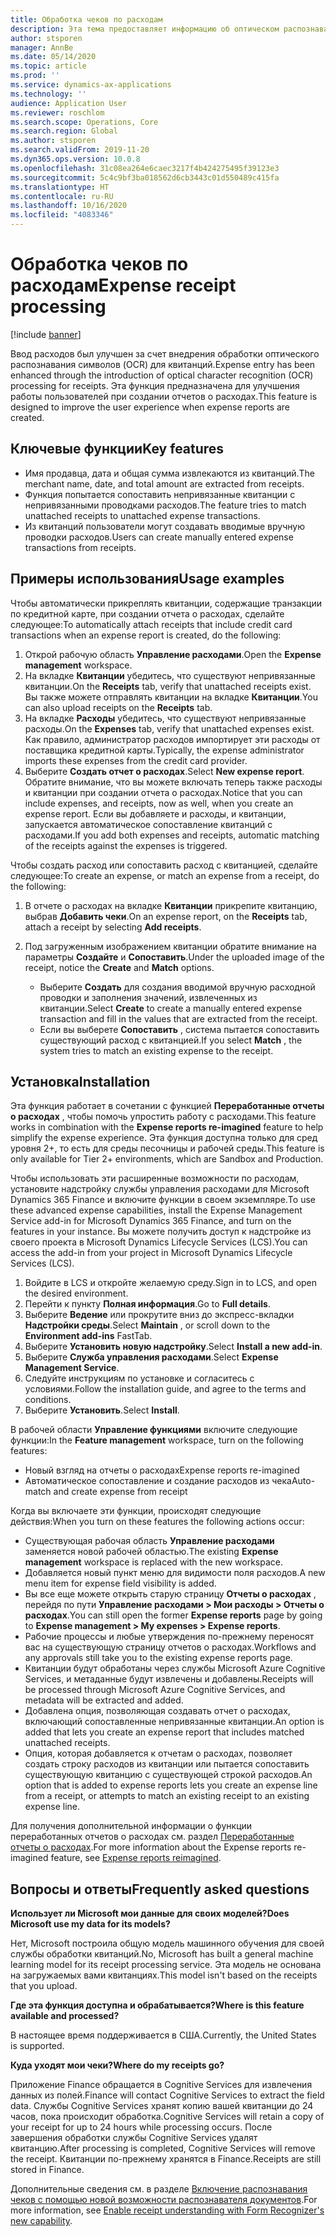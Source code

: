 ```yaml
---
title: Обработка чеков по расходам
description: Эта тема предоставляет информацию об оптическом распознавании символов (OCR) для квитанций. Эта функция предназначена для улучшения работы пользователей при создании отчетов о расходах в Microsoft Dynamics 365 Finance.
author: stsporen
manager: AnnBe
ms.date: 05/14/2020
ms.topic: article
ms.prod: ''
ms.service: dynamics-ax-applications
ms.technology: ''
audience: Application User
ms.reviewer: roschlom
ms.search.scope: Operations, Core
ms.search.region: Global
ms.author: stsporen
ms.search.validFrom: 2019-11-20
ms.dyn365.ops.version: 10.0.8
ms.openlocfilehash: 31c08ea264e6caec3217f4b424275495f39123e3
ms.sourcegitcommit: 5c4c9bf3ba018562d6cb3443c01d550489c415fa
ms.translationtype: HT
ms.contentlocale: ru-RU
ms.lasthandoff: 10/16/2020
ms.locfileid: "4083346"
---
```

# <a name="expense-receipt-processing"></a><span data-ttu-id="dde83-104">Обработка чеков по расходам</span><span class="sxs-lookup"><span data-stu-id="dde83-104">Expense receipt processing</span></span>

[!include [banner](../includes/banner.md)]

<span data-ttu-id="dde83-105">Ввод расходов был улучшен за счет внедрения обработки оптического распознавания символов (OCR) для квитанций.</span><span class="sxs-lookup"><span data-stu-id="dde83-105">Expense entry has been enhanced through the introduction of optical character recognition (OCR) processing for receipts.</span></span> <span data-ttu-id="dde83-106">Эта функция предназначена для улучшения работы пользователей при создании отчетов о расходах.</span><span class="sxs-lookup"><span data-stu-id="dde83-106">This feature is designed to improve the user experience when expense reports are created.</span></span>

## <a name="key-features"></a><span data-ttu-id="dde83-107">Ключевые функции</span><span class="sxs-lookup"><span data-stu-id="dde83-107">Key features</span></span>

- <span data-ttu-id="dde83-108">Имя продавца, дата и общая сумма извлекаются из квитанций.</span><span class="sxs-lookup"><span data-stu-id="dde83-108">The merchant name, date, and total amount are extracted from receipts.</span></span>
- <span data-ttu-id="dde83-109">Функция попытается сопоставить непривязанные квитанции с непривязанными проводками расходов.</span><span class="sxs-lookup"><span data-stu-id="dde83-109">The feature tries to match unattached receipts to unattached expense transactions.</span></span>
- <span data-ttu-id="dde83-110">Из квитанций пользователи могут создавать вводимые вручную проводки расходов.</span><span class="sxs-lookup"><span data-stu-id="dde83-110">Users can create manually entered expense transactions from receipts.</span></span>

## <a name="usage-examples"></a><span data-ttu-id="dde83-111">Примеры использования</span><span class="sxs-lookup"><span data-stu-id="dde83-111">Usage examples</span></span>

<span data-ttu-id="dde83-112">Чтобы автоматически прикреплять квитанции, содержащие транзакции по кредитной карте, при создании отчета о расходах, сделайте следующее:</span><span class="sxs-lookup"><span data-stu-id="dde83-112">To automatically attach receipts that include credit card transactions when an expense report is created, do the following:</span></span>

  1. <span data-ttu-id="dde83-113">Открой рабочую область **Управление расходами**.</span><span class="sxs-lookup"><span data-stu-id="dde83-113">Open the **Expense management** workspace.</span></span>
  2. <span data-ttu-id="dde83-114">На вкладке **Квитанции** убедитесь, что существуют непривязанные квитанции.</span><span class="sxs-lookup"><span data-stu-id="dde83-114">On the **Receipts** tab, verify that unattached receipts exist.</span></span> <span data-ttu-id="dde83-115">Вы также можете отправлять квитанции на вкладке **Квитанции**.</span><span class="sxs-lookup"><span data-stu-id="dde83-115">You can also upload receipts on the **Receipts** tab.</span></span>
  3. <span data-ttu-id="dde83-116">На вкладке **Расходы** убедитесь, что существуют непривязанные расходы.</span><span class="sxs-lookup"><span data-stu-id="dde83-116">On the **Expenses** tab, verify that unattached expenses exist.</span></span> <span data-ttu-id="dde83-117">Как правило, администратор расходов импортирует эти расходы от поставщика кредитной карты.</span><span class="sxs-lookup"><span data-stu-id="dde83-117">Typically, the expense administrator imports these expenses from the credit card provider.</span></span>
  4. <span data-ttu-id="dde83-118">Выберите **Создать отчет о расходах**.</span><span class="sxs-lookup"><span data-stu-id="dde83-118">Select **New expense report**.</span></span> <span data-ttu-id="dde83-119">Обратите внимание, что вы можете включать теперь также расходы и квитанции при создании отчета о расходах.</span><span class="sxs-lookup"><span data-stu-id="dde83-119">Notice that you can include expenses, and receipts, now as well, when you create an expense report.</span></span> <span data-ttu-id="dde83-120">Если вы добавляете и расходы, и квитанции, запускается автоматическое сопоставление квитанций с расходами.</span><span class="sxs-lookup"><span data-stu-id="dde83-120">If you add both expenses and receipts, automatic matching of the receipts against the expenses is triggered.</span></span>

<span data-ttu-id="dde83-121">Чтобы создать расход или сопоставить расход с квитанцией, сделайте следующее:</span><span class="sxs-lookup"><span data-stu-id="dde83-121">To create an expense, or match an expense from a receipt, do the following:</span></span>

  1. <span data-ttu-id="dde83-122">В отчете о расходах на вкладке **Квитанции** прикрепите квитанцию, выбрав **Добавить чеки**.</span><span class="sxs-lookup"><span data-stu-id="dde83-122">On an expense report, on the **Receipts** tab, attach a receipt by selecting **Add receipts**.</span></span>
  2. <span data-ttu-id="dde83-123">Под загруженным изображением квитанции обратите внимание на параметры **Создайте** и **Сопоставить**.</span><span class="sxs-lookup"><span data-stu-id="dde83-123">Under the uploaded image of the receipt, notice the **Create** and **Match** options.</span></span>

      - <span data-ttu-id="dde83-124">Выберите **Создать** для создания вводимой вручную расходной проводки и заполнения значений, извлеченных из квитанции.</span><span class="sxs-lookup"><span data-stu-id="dde83-124">Select **Create** to create a manually entered expense transaction and fill in the values that are extracted from the receipt.</span></span>
      - <span data-ttu-id="dde83-125">Если вы выберете **Сопоставить** , система пытается сопоставить существующий расход с квитанцией.</span><span class="sxs-lookup"><span data-stu-id="dde83-125">If you select **Match** , the system tries to match an existing expense to the receipt.</span></span>

## <a name="installation"></a><span data-ttu-id="dde83-126">Установка</span><span class="sxs-lookup"><span data-stu-id="dde83-126">Installation</span></span>

<span data-ttu-id="dde83-127">Эта функция работает в сочетании с функцией **Переработанные отчеты о расходах** , чтобы помочь упростить работу с расходами.</span><span class="sxs-lookup"><span data-stu-id="dde83-127">This feature works in combination with the **Expense reports re-imagined** feature to help simplify the expense experience.</span></span> <span data-ttu-id="dde83-128">Эта функция доступна только для сред уровня 2+, то есть для среды песочницы и рабочей среды.</span><span class="sxs-lookup"><span data-stu-id="dde83-128">This feature is only available for Tier 2+ environments, which are Sandbox and Production.</span></span>

<span data-ttu-id="dde83-129">Чтобы использовать эти расширенные возможности по расходам, установите надстройку службы управления расходами для Microsoft Dynamics 365 Finance и включите функции в своем экземпляре.</span><span class="sxs-lookup"><span data-stu-id="dde83-129">To use these advanced expense capabilities, install the Expense Management Service add-in for Microsoft Dynamics 365 Finance, and turn on the features in your instance.</span></span> <span data-ttu-id="dde83-130">Вы можете получить доступ к надстройке из своего проекта в Microsoft Dynamics Lifecycle Services (LCS).</span><span class="sxs-lookup"><span data-stu-id="dde83-130">You can access the add-in from your project in Microsoft Dynamics Lifecycle Services (LCS).</span></span>

1. <span data-ttu-id="dde83-131">Войдите в LCS и откройте желаемую среду.</span><span class="sxs-lookup"><span data-stu-id="dde83-131">Sign in to LCS, and open the desired environment.</span></span>
2. <span data-ttu-id="dde83-132">Перейти к пункту **Полная информация**.</span><span class="sxs-lookup"><span data-stu-id="dde83-132">Go to **Full details**.</span></span>
3. <span data-ttu-id="dde83-133">Выберите **Ведение** или прокрутите вниз до экспресс-вкладки **Надстройки среды**.</span><span class="sxs-lookup"><span data-stu-id="dde83-133">Select **Maintain** , or scroll down to the **Environment add-ins** FastTab.</span></span>
4. <span data-ttu-id="dde83-134">Выберите **Установить новую надстройку**.</span><span class="sxs-lookup"><span data-stu-id="dde83-134">Select **Install a new add-in**.</span></span>
5. <span data-ttu-id="dde83-135">Выберите **Служба управления расходами**.</span><span class="sxs-lookup"><span data-stu-id="dde83-135">Select **Expense Management Service**.</span></span>
6. <span data-ttu-id="dde83-136">Следуйте инструкциям по установке и согласитесь с условиями.</span><span class="sxs-lookup"><span data-stu-id="dde83-136">Follow the installation guide, and agree to the terms and conditions.</span></span>
7. <span data-ttu-id="dde83-137">Выберите **Установить**.</span><span class="sxs-lookup"><span data-stu-id="dde83-137">Select **Install**.</span></span>

<span data-ttu-id="dde83-138">В рабочей области **Управление функциями** включите следующие функции:</span><span class="sxs-lookup"><span data-stu-id="dde83-138">In the **Feature management** workspace, turn on the following features:</span></span>

- <span data-ttu-id="dde83-139">Новый взгляд на отчеты о расходах</span><span class="sxs-lookup"><span data-stu-id="dde83-139">Expense reports re-imagined</span></span>
- <span data-ttu-id="dde83-140">Автоматическое сопоставление и создание расходов из чека</span><span class="sxs-lookup"><span data-stu-id="dde83-140">Auto-match and create expense from receipt</span></span>

<span data-ttu-id="dde83-141">Когда вы включаете эти функции, происходят следующие действия:</span><span class="sxs-lookup"><span data-stu-id="dde83-141">When you turn on these features the following actions occur:</span></span>

- <span data-ttu-id="dde83-142">Существующая рабочая область **Управление расходами** заменяется новой рабочей областью.</span><span class="sxs-lookup"><span data-stu-id="dde83-142">The existing **Expense management** workspace is replaced with the new workspace.</span></span>
- <span data-ttu-id="dde83-143">Добавляется новый пункт меню для видимости поля расходов.</span><span class="sxs-lookup"><span data-stu-id="dde83-143">A new menu item for expense field visibility is added.</span></span>
- <span data-ttu-id="dde83-144">Вы все еще можете открыть старую страницу **Отчеты о расходах** , перейдя по пути **Управление расходами > Мои расходы > Отчеты о расходах**.</span><span class="sxs-lookup"><span data-stu-id="dde83-144">You can still open the former **Expense reports** page by going to **Expense management > My expenses > Expense reports**.</span></span>
- <span data-ttu-id="dde83-145">Рабочие процессы и любые утверждения по-прежнему переносят вас на существующую страницу отчетов о расходах.</span><span class="sxs-lookup"><span data-stu-id="dde83-145">Workflows and any approvals still take you to the existing expense reports page.</span></span>
- <span data-ttu-id="dde83-146">Квитанции будут обработаны через службы Microsoft Azure Cognitive Services, и метаданные будут извлечены и добавлены.</span><span class="sxs-lookup"><span data-stu-id="dde83-146">Receipts will be processed through Microsoft Azure Cognitive Services, and metadata will be extracted and added.</span></span>
- <span data-ttu-id="dde83-147">Добавлена опция, позволяющая создавать отчет о расходах, включающий сопоставленные непривязанные квитанции.</span><span class="sxs-lookup"><span data-stu-id="dde83-147">An option is added that lets you create an expense report that includes matched unattached receipts.</span></span>
- <span data-ttu-id="dde83-148">Опция, которая добавляется к отчетам о расходах, позволяет создать строку расходов из квитанции или пытается сопоставить существующую квитанцию с существующей строкой расходов.</span><span class="sxs-lookup"><span data-stu-id="dde83-148">An option that is added to expense reports lets you create an expense line from a receipt, or attempts to match an existing receipt to an existing expense line.</span></span>

<span data-ttu-id="dde83-149">Для получения дополнительной информации о функции переработанных отчетов о расходах см. раздел [Переработанные отчеты о расходах](ExpenseWorkspaceNew.md).</span><span class="sxs-lookup"><span data-stu-id="dde83-149">For more information about the Expense reports re-imagined feature, see [Expense reports reimagined](ExpenseWorkspaceNew.md).</span></span>

## <a name="frequently-asked-questions"></a><span data-ttu-id="dde83-150">Вопросы и ответы</span><span class="sxs-lookup"><span data-stu-id="dde83-150">Frequently asked questions</span></span>

<span data-ttu-id="dde83-151">**Использует ли Microsoft мои данные для своих моделей?**</span><span class="sxs-lookup"><span data-stu-id="dde83-151">**Does Microsoft use my data for its models?**</span></span>

<span data-ttu-id="dde83-152">Нет, Microsoft построила общую модель машинного обучения для своей службы обработки квитанций.</span><span class="sxs-lookup"><span data-stu-id="dde83-152">No, Microsoft has built a general machine learning model for its receipt processing service.</span></span> <span data-ttu-id="dde83-153">Эта модель не основана на загружаемых вами квитанциях.</span><span class="sxs-lookup"><span data-stu-id="dde83-153">This model isn't based on the receipts that you upload.</span></span>

<span data-ttu-id="dde83-154">**Где эта функция доступна и обрабатывается?**</span><span class="sxs-lookup"><span data-stu-id="dde83-154">**Where is this feature available and processed?**</span></span>

<span data-ttu-id="dde83-155">В настоящее время поддерживается в США.</span><span class="sxs-lookup"><span data-stu-id="dde83-155">Currently, the United States is supported.</span></span>

<span data-ttu-id="dde83-156">**Куда уходят мои чеки?**</span><span class="sxs-lookup"><span data-stu-id="dde83-156">**Where do my receipts go?**</span></span>

<span data-ttu-id="dde83-157">Приложение Finance обращается в Cognitive Services для извлечения данных из полей.</span><span class="sxs-lookup"><span data-stu-id="dde83-157">Finance will contact Cognitive Services to extract the field data.</span></span> <span data-ttu-id="dde83-158">Службы Cognitive Services хранят копию вашей квитанции до 24 часов, пока происходит обработка.</span><span class="sxs-lookup"><span data-stu-id="dde83-158">Cognitive Services will retain a copy of your receipt for up to 24 hours while processing occurs.</span></span> <span data-ttu-id="dde83-159">После завершения обработки службы Cognitive Services удалят квитанцию.</span><span class="sxs-lookup"><span data-stu-id="dde83-159">After processing is completed, Cognitive Services will remove the receipt.</span></span> <span data-ttu-id="dde83-160">Квитанции по-прежнему хранятся в Finance.</span><span class="sxs-lookup"><span data-stu-id="dde83-160">Receipts are still stored in Finance.</span></span>

<span data-ttu-id="dde83-161">Дополнительные сведения см. в разделе [Включение распознавания чеков с помощью новой возможности распознавателя документов](https://azure.microsoft.com/blog/enable-receipt-understanding-with-form-recognizer-s-new-capability/).</span><span class="sxs-lookup"><span data-stu-id="dde83-161">For more information, see [Enable receipt understanding with Form Recognizer's new capability](https://azure.microsoft.com/blog/enable-receipt-understanding-with-form-recognizer-s-new-capability/).</span></span>
